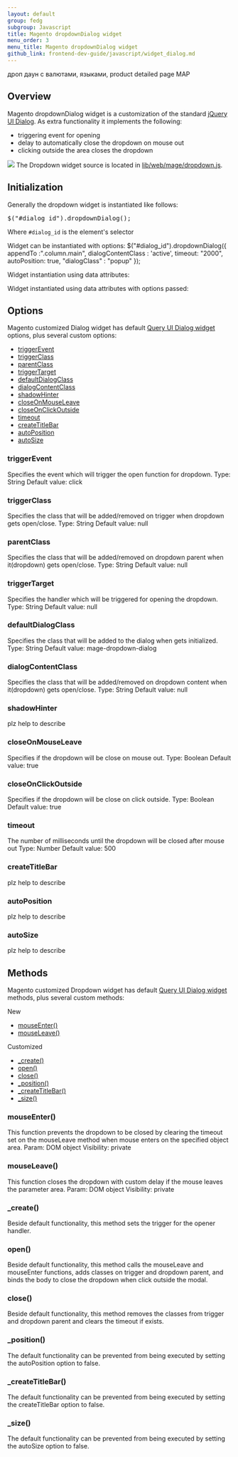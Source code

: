 ```yaml
---
layout: default
group: fedg
subgroup: Javascript
title: Magento dropdownDialog widget
menu_order: 3
menu_title: Magento dropdownDialog widget
github_link: frontend-dev-guide/javascript/widget_dialog.md
---
```

<p class="q">дроп даун с валютами, языками, product detailed page MAP</p>
<h2>Overview</h2>
Magento dropdownDialog widget is a customization of the standard <a href="http://api.jqueryui.com/dialog/">jQuery UI Dialog</a>. As extra functionality it implements the following:
<ul>
<li>triggering event for opening</li>
<li>delay to automatically close the dropdown on mouse out</li>
<li>clicking outside the area closes the dropdown</li>
</ul>

<img src="{{site.baseurl}}common/images/"/>
The Dropdown  widget source is located in <a href="{{site.baseurl}}lib/web/mage/dropdown.js" target="_blank">lib/web/mage/dropdown.js</a>.

<h2>Initialization</h2>

Generally the dropdown widget is instantiated like follows:
<pre>
$("#dialog_id").dropdownDialog();
</pre>
Where <code>#dialog_id</code> is the element's selector

Widget can be instantiated with options:
$("#dialog_id").dropdownDialog({
    appendTo :".column.main",
    dialogContentClass : 'active',
    timeout: "2000",
    autoPosition: true,
    "dialogClass" : "popup"
});

Widget instantiation using data attributes:
<div id="dialog" data-mage-init='{"dropdownDialog":{}}'>

Widget instantiated using data attributes with options passed:
<div id="dialog" data-mage-init='{"dropdownDialog":{"appendTo":"[data-block=minicart]", "triggerTarget":".showcart", "timeout": "2000", "triggerClass":"active", "parentClass":"active"}}'/>

<h2>Options</h2>
 
Magento customized Dialog widget has default <a href="http://api.jqueryui.com/dialog/" target="_blank">Query UI Dialog widget</a> options, plus several custom options:
<ul>
<li><a href="#d_triggerEvent">triggerEvent</a></li>
<li><a href="#d_triggerClass">triggerClass</a></li>
<li><a href="#d_parentClass">parentClass</a></li>
<li><a href="#d_triggerTarget">triggerTarget</a></li>
<li><a href="#d_defaultDialogClass">defaultDialogClass</a></li>
<li><a href="#d_dialogContentClass">dialogContentClass</a></li>
<li><a href="#d_shadowHinter">shadowHinter</a></li>
<li><a href="#d_closeOnMouseLeave">closeOnMouseLeave</a></li>
<li><a href="#d_closeOnClickOutside">closeOnClickOutside</a></li>

<li><a href="#d_timeout">timeout</a></li>

<li><a href="#d_createTitleBar">createTitleBar</a></li>
<li><a href="#d_autoPosition">autoPosition</a></li>
<li><a href="#d_autoSize">autoSize</a></li>
</ul>

<h3 id="#d_triggerEvent">triggerEvent</h3>
Specifies the event which will trigger the open function for dropdown.
Type: String
Default value: click
<h3 id="#d_triggerClass">triggerClass</h3>
Specifies the class that will be added/removed on trigger when dropdown gets open/close.
Type: String
Default value: null
<h3 id="#d_parentClass">parentClass</h3>
Specifies the class that will be added/removed on dropdown parent when it(dropdown) gets open/close.
Type: String
Default value: null
<h3 id="#d_triggerTarget">triggerTarget</h3>
Specifies the handler which will be triggered for opening the dropdown.
Type: String
Default value: null
<h3 id="#d_defaultDialogClass">defaultDialogClass</h3>
Specifies the class that will be added to the dialog when gets initialized.
Type: String
Default value: mage-dropdown-dialog
<h3 id="#d_dialogContentClass">dialogContentClass</h3>
Specifies the class that will be added/removed on dropdown content when it(dropdown) gets open/close.
Type: String
Default value: null
<h3 id="#d_shadowHinter">shadowHinter</h3>
<p class="q">plz help to describe</p>
<h3 id="#d_closeOnMouseLeave">closeOnMouseLeave</h3>
Specifies if the dropdown will be close on mouse out.
Type: Boolean
Default value: true
<h3 id="#d_closeOnClickOutside">closeOnClickOutside</h3>
Specifies if the dropdown will be close on click outside.
Type: Boolean
Default value: true


<h3 id="#d_timeout">timeout</h3>
The number of milliseconds until the dropdown will be closed after mouse out
Type: Number
Default value: 500

<h3 id="#d_createTitleBar">createTitleBar</h3>
<p class="q">plz help to describe</p>

<h3 id="#d_autoPosition">autoPosition</h3>
<p class="q">plz help to describe</p>

<h3 id="#d_autoSize">autoSize</h3>
<p class="q">plz help to describe</p>

<h2>Methods</h2>
Magento customized Dropdown widget has default <a href="http://api.jqueryui.com/dialog/" target="_blank">Query UI Dialog widget</a> methods, plus several custom methods:

New
<ul>
<li><a href="#d_mouseEnter">mouseEnter()</li></a>
<li><a href="#d_mouseLeave">mouseLeave()</li></a>
</ul>

Customized
<ul>
<li><a href="#d_create">_create()</a></li>
<li><a href="#d_open">open()</a></li>
<li><a href="#d_close">close()</a></li>
<li><a href="#d_position">_position()</a></li>
<li><a href="#d_createTitleBar">_createTitleBar()</a></li>
<li><a href="#d_size">_size()</a></li>
</ul>

<h3 id="#d_mouseEnter">mouseEnter()</h3>
This function prevents the dropdown to be closed by clearing the timeout set on the mouseLeave method when mouse enters on the specified object area.
Param: DOM object
Visibility: private

<h3 id="#d_mouseLeave">mouseLeave()</h3>
This function closes the dropdown with custom delay if the mouse leaves the parameter area.
Param: DOM object
Visibility: private

<h3 id="#d_create">_create()</h3>
Beside default functionality, this method sets the trigger for the opener handler. 
<h3 id="#d_open">open()</h3>
Beside default functionality, this method calls the mouseLeave and mouseEnter functions, adds classes on trigger and dropdown parent, and binds the body to close the dropdown when click outside the modal.
<h3 id="#d_close">close()</h3>
Beside default functionality, this method removes the classes from trigger and dropdown parent and clears the timeout if exists.

<p class="q"></p>
<h3 id="#d_position">_position()</h3>
The default functionality can be prevented from being executed  by setting the autoPosition option to false.
<h3 id="#d_createTitleBar">_createTitleBar()</h3>
The default functionality can be prevented from being executed  by setting the createTitleBar option to false.
<h3 id="#d_size">_size()</h3>
The default functionality can be prevented from being executed  by setting the autoSize option to false.